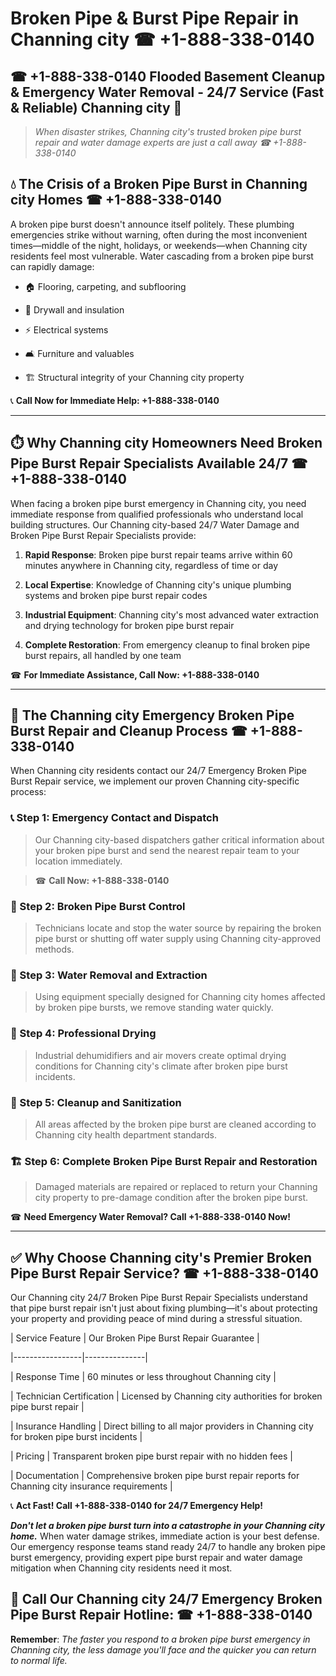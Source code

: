# Broken Pipe & Burst Pipe Repair in Channing city ☎ +1-888-338-0140  
## ☎ +1-888-338-0140 Flooded Basement Cleanup & Emergency Water Removal - 24/7 Service (Fast & Reliable) Channing city 🚨  

> *When disaster strikes, Channing city's trusted broken pipe burst repair and water damage experts are just a call away ☎ +1-888-338-0140*  

## 💧 The Crisis of a Broken Pipe Burst in Channing city Homes ☎ +1-888-338-0140  

A broken pipe burst doesn't announce itself politely. These plumbing emergencies strike without warning, often during the most inconvenient times—middle of the night, holidays, or weekends—when Channing city residents feel most vulnerable. Water cascading from a broken pipe burst can rapidly damage:  

* 🏠 Flooring, carpeting, and subflooring  
* 🧱 Drywall and insulation  
* ⚡ Electrical systems  
* 🛋️ Furniture and valuables  
* 🏗️ Structural integrity of your Channing city property  

📞 **Call Now for Immediate Help: +1-888-338-0140**  

---  

## ⏱️ Why Channing city Homeowners Need Broken Pipe Burst Repair Specialists Available 24/7 ☎ +1-888-338-0140  

When facing a broken pipe burst emergency in Channing city, you need immediate response from qualified professionals who understand local building structures. Our Channing city-based 24/7 Water Damage and Broken Pipe Burst Repair Specialists provide:  

1. **Rapid Response**: Broken pipe burst repair teams arrive within 60 minutes anywhere in Channing city, regardless of time or day  
2. **Local Expertise**: Knowledge of Channing city's unique plumbing systems and broken pipe burst repair codes  
3. **Industrial Equipment**: Channing city's most advanced water extraction and drying technology for broken pipe burst repair  
4. **Complete Restoration**: From emergency cleanup to final broken pipe burst repairs, all handled by one team  

☎ **For Immediate Assistance, Call Now: +1-888-338-0140**  

---  

## 🔧 The Channing city Emergency Broken Pipe Burst Repair and Cleanup Process ☎ +1-888-338-0140  

When Channing city residents contact our 24/7 Emergency Broken Pipe Burst Repair service, we implement our proven Channing city-specific process:  

### 📞 Step 1: Emergency Contact and Dispatch  
> Our Channing city-based dispatchers gather critical information about your broken pipe burst and send the nearest repair team to your location immediately.  
> ☎ **Call Now: +1-888-338-0140**  

### 🚿 Step 2: Broken Pipe Burst Control  
> Technicians locate and stop the water source by repairing the broken pipe burst or shutting off water supply using Channing city-approved methods.  

### 🌊 Step 3: Water Removal and Extraction  
> Using equipment specially designed for Channing city homes affected by broken pipe bursts, we remove standing water quickly.  

### 💨 Step 4: Professional Drying  
> Industrial dehumidifiers and air movers create optimal drying conditions for Channing city's climate after broken pipe burst incidents.  

### 🧼 Step 5: Cleanup and Sanitization  
> All areas affected by the broken pipe burst are cleaned according to Channing city health department standards.  

### 🏗️ Step 6: Complete Broken Pipe Burst Repair and Restoration  
> Damaged materials are repaired or replaced to return your Channing city property to pre-damage condition after the broken pipe burst.  

☎ **Need Emergency Water Removal? Call +1-888-338-0140 Now!**  

---  

## ✅ Why Choose Channing city's Premier Broken Pipe Burst Repair Service? ☎ +1-888-338-0140  

Our Channing city 24/7 Broken Pipe Burst Repair Specialists understand that pipe burst repair isn't just about fixing plumbing—it's about protecting your property and providing peace of mind during a stressful situation.  

| Service Feature | Our Broken Pipe Burst Repair Guarantee |  
|-----------------|---------------|  
| Response Time | 60 minutes or less throughout Channing city |  
| Technician Certification | Licensed by Channing city authorities for broken pipe burst repair |  
| Insurance Handling | Direct billing to all major providers in Channing city for broken pipe burst incidents |  
| Pricing | Transparent broken pipe burst repair with no hidden fees |  
| Documentation | Comprehensive broken pipe burst repair reports for Channing city insurance requirements |  

📞 **Act Fast! Call +1-888-338-0140 for 24/7 Emergency Help!**  

***Don't let a broken pipe burst turn into a catastrophe in your Channing city home.*** When water damage strikes, immediate action is your best defense. Our emergency response teams stand ready 24/7 to handle any broken pipe burst emergency, providing expert pipe burst repair and water damage mitigation when Channing city residents need it most.  

## 📱 Call Our Channing city 24/7 Emergency Broken Pipe Burst Repair Hotline: ☎ +1-888-338-0140  

**Remember**: *The faster you respond to a broken pipe burst emergency in Channing city, the less damage you'll face and the quicker you can return to normal life.*